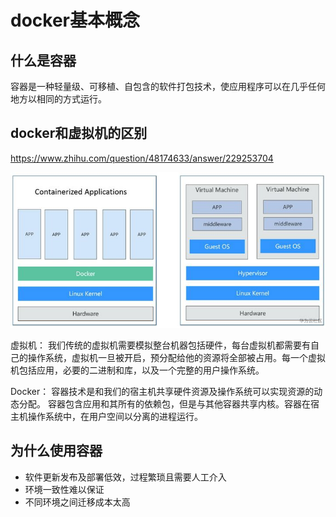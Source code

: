 # docker基本概念

## 什么是容器

容器是一种轻量级、可移植、自包含的软件打包技术，使应用程序可以在几乎任何地方以相同的方式运行。

## docker和虚拟机的区别

https://www.zhihu.com/question/48174633/answer/229253704

![截图](docker基本概念.assets/截图.png)

虚拟机： 我们传统的虚拟机需要模拟整台机器包括硬件，每台虚拟机都需要有自己的操作系统，虚拟机一旦被开启，预分配给他的资源将全部被占用。每一个虚拟机包括应用，必要的二进制和库，以及一个完整的用户操作系统。

Docker： 容器技术是和我们的宿主机共享硬件资源及操作系统可以实现资源的动态分配。 容器包含应用和其所有的依赖包，但是与其他容器共享内核。容器在宿主机操作系统中，在用户空间以分离的进程运行。

## 为什么使用容器

- 软件更新发布及部署低效，过程繁琐且需要人工介入
- 环境一致性难以保证
- 不同环境之间迁移成本太高

